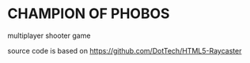 # CHAMPION OF PHOBOS

multiplayer shooter game

source code is based on https://github.com/DotTech/HTML5-Raycaster
